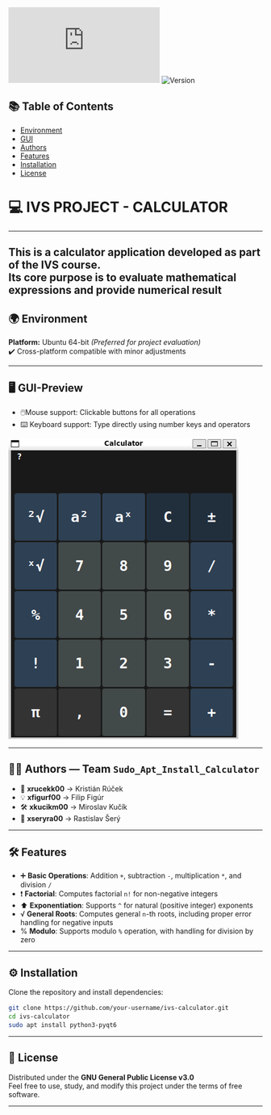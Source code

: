 ![License](https://www.gnu.org/licenses/gpl-3.0.html)
![Version](https://img.shields.io/badge/Version-1.0-brightgreen)

## 📚 Table of Contents
- [Environment](#-environment)
- [GUI](#-GUI-Preview)
- [Authors](#-authors--team-sudo_apt_install_calculator)
- [Features](#-features)
- [Installation](#-installation)
- [License](#-license)

# 💻 **IVS PROJECT - CALCULATOR**  
---------------------------------

This is a **calculator application** developed as part of the IVS  course.  
Its core purpose is to **evaluate mathematical expressions** and provide  **numerical result** 
---------------------------------

## 🌍 Environment  
**Platform:** Ubuntu 64-bit *(Preferred for project evaluation)*  
✔️ Cross-platform compatible with minor adjustments

---------------------------------

## 🖥️ GUI-Preview
- 🖱️Mouse support: Clickable buttons for all operations
- ⌨️ Keyboard support: Type directly using number keys and operators

![Calculator GUI](image.png)

---------------------

## 👨‍💻 Authors — Team `Sudo_Apt_Install_Calculator`  
- 🧠 **xrucekk00** → Kristián Rúček  
- 💡 **xfigurf00** → Filip Figúr  
- 🛠️ **xkucikm00** → Miroslav Kučík  
- 🎨 **xseryra00** → Rastislav Šerý  

----------------------------------

## 🛠️ Features  
- ➕ **Basic Operations**: Addition `+`, subtraction `-`, multiplication `*`, and division `/`  
- ❗ **Factorial**: Computes factorial `n!` for non-negative integers  
- ⬆️ **Exponentiation**: Supports `^` for natural (positive integer) exponents  
-  √ **General Roots**: Computes general `n`-th roots, including proper error handling for negative inputs  
-  %  **Modulo**: Supports modulo `%` operation, with handling for division by zero

-----------------------------------

## ⚙️ Installation

Clone the repository and install dependencies:

```bash
git clone https://github.com/your-username/ivs-calculator.git
cd ivs-calculator
sudo apt install python3-pyqt6  
```

---
## 🧾 License  

Distributed under the **GNU General Public License v3.0**  
Feel free to use, study, and modify this project under the terms of free software.

---